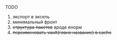 <a>TODO</a> 
1. экспорт в эксель
2. минимальный фронт
3. ~~структура пакетов~~ вроде енорм
4. ~~переименовать vault(говно название) в cache~~

